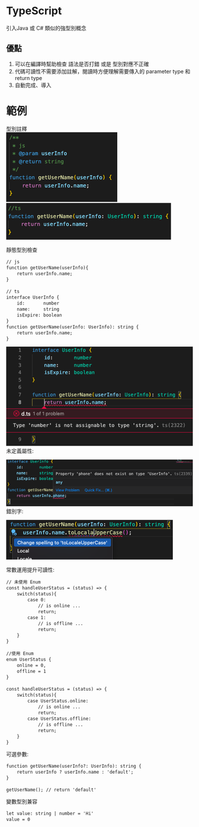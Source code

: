 # TypeScript
引入Java 或 C# 類似的強型別概念

## 優點
1. 可以在編譯時幫助檢查 語法是否打錯 或是 型別對應不正確
2. 代碼可讀性不需要添加註解，閱讀時方便理解需要傳入的 parameter type 和 return type
3. 自動完成、導入

# 範例
型別註釋  
![js型別註釋](img/js型別註釋.png)  
![ts型別註釋](img/ts型別註釋.png)

靜態型別檢查  


    // js
    function getUserName(userInfo){
        return userInfo.name;
    }
    
    // ts
    interface UserInfo {
        id:       number
        name:     string
        isExpire: boolean
    }
    function getUserName(userInfo: UserInfo): string {
        return userInfo.name;
    }

![ts型別檢查](img/ts型別檢查.png)
未定義屬性:  

![未定義屬性拋錯](img/未定義屬性拋錯.png)
錯別字:  

![錯別字](img/錯別字.png)

常數運用提升可讀性:
    
    // 未使用 Enum
    const handleUserStatus = (status) => {
        switch(status){
            case 0:
                // is online ...
                return;
            case 1:
                // is offline ...
                return;
        }
    }

    //使用 Enum 
    enum UserStatus {
        online = 0,
        offline = 1
    }

    const handleUserStatus = (status) => {
        switch(status){
            case UserStatus.online:
                // is online ...
                return;
            case UserStatus.offline:
                // is offline ...
                return;
        }
    }


可選參數:

    function getUserName(userInfo?: UserInfo): string {
        return userInfo ? userInfo.name : 'default';
    }

    getUserName(); // return 'default'

變數型別兼容

    let value: string | number = 'Hi'
    value = 0
